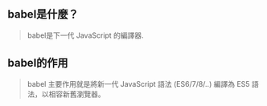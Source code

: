 ## babel是什麼？

> babel是下一代 JavaScript 的編譯器.
     
## babel的作用
> babel 主要作用就是將新一代 JavaScript 語法 (ES6/7/8/..) 編譯為 ES5 語法，以相容新舊瀏覽器。